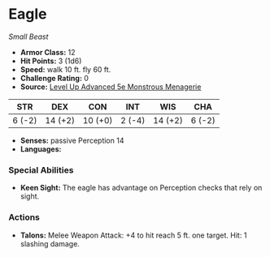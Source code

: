 # Eagle

*Small* *Beast*

- **Armor Class:** 12
- **Hit Points:** 3 (1d6)
- **Speed:** walk 10 ft. fly 60 ft.
- **Challenge Rating:** 0
- **Source:** [Level Up Advanced 5e Monstrous Menagerie](https://www.levelup5e.com)

| STR | DEX | CON | INT | WIS | CHA |
| --- | --- | --- | --- | --- | --- |
| 6 (-2) | 14 (+2) | 10 (+0) | 2 (-4) | 14 (+2) | 6 (-2) |

- **Senses:** passive Perception 14
- **Languages:** 
### Special Abilities
- **Keen Sight:** The eagle has advantage on Perception checks that rely on sight.
### Actions
- **Talons:** Melee Weapon Attack: +4 to hit  reach 5 ft.  one target. Hit: 1 slashing damage.
